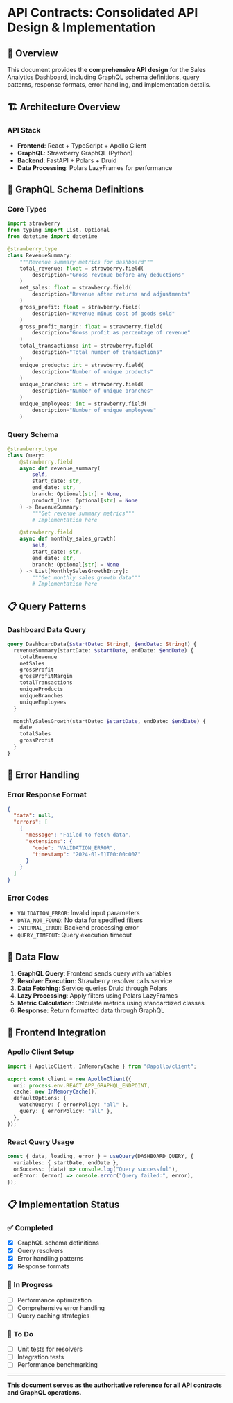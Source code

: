# API Contracts: Consolidated API Design & Implementation

## 🎯 **Overview**

This document provides the **comprehensive API design** for the Sales Analytics Dashboard, including GraphQL schema definitions, query patterns, response formats, error handling, and implementation details.

## 🏗️ **Architecture Overview**

### **API Stack**

- **Frontend**: React + TypeScript + Apollo Client
- **GraphQL**: Strawberry GraphQL (Python)
- **Backend**: FastAPI + Polars + Druid
- **Data Processing**: Polars LazyFrames for performance

## 🔗 **GraphQL Schema Definitions**

### **Core Types**

```python
import strawberry
from typing import List, Optional
from datetime import datetime

@strawberry.type
class RevenueSummary:
    """Revenue summary metrics for dashboard"""
    total_revenue: float = strawberry.field(
        description="Gross revenue before any deductions"
    )
    net_sales: float = strawberry.field(
        description="Revenue after returns and adjustments"
    )
    gross_profit: float = strawberry.field(
        description="Revenue minus cost of goods sold"
    )
    gross_profit_margin: float = strawberry.field(
        description="Gross profit as percentage of revenue"
    )
    total_transactions: int = strawberry.field(
        description="Total number of transactions"
    )
    unique_products: int = strawberry.field(
        description="Number of unique products"
    )
    unique_branches: int = strawberry.field(
        description="Number of unique branches"
    )
    unique_employees: int = strawberry.field(
        description="Number of unique employees"
    )
```

### **Query Schema**

```python
@strawberry.type
class Query:
    @strawberry.field
    async def revenue_summary(
        self,
        start_date: str,
        end_date: str,
        branch: Optional[str] = None,
        product_line: Optional[str] = None
    ) -> RevenueSummary:
        """Get revenue summary metrics"""
        # Implementation here

    @strawberry.field
    async def monthly_sales_growth(
        self,
        start_date: str,
        end_date: str,
        branch: Optional[str] = None
    ) -> List[MonthlySalesGrowthEntry]:
        """Get monthly sales growth data"""
        # Implementation here
```

## 📋 **Query Patterns**

### **Dashboard Data Query**

```graphql
query DashboardData($startDate: String!, $endDate: String!) {
  revenueSummary(startDate: $startDate, endDate: $endDate) {
    totalRevenue
    netSales
    grossProfit
    grossProfitMargin
    totalTransactions
    uniqueProducts
    uniqueBranches
    uniqueEmployees
  }

  monthlySalesGrowth(startDate: $startDate, endDate: $endDate) {
    date
    totalSales
    grossProfit
  }
}
```

## 🚨 **Error Handling**

### **Error Response Format**

```json
{
  "data": null,
  "errors": [
    {
      "message": "Failed to fetch data",
      "extensions": {
        "code": "VALIDATION_ERROR",
        "timestamp": "2024-01-01T00:00:00Z"
      }
    }
  ]
}
```

### **Error Codes**

- `VALIDATION_ERROR`: Invalid input parameters
- `DATA_NOT_FOUND`: No data for specified filters
- `INTERNAL_ERROR`: Backend processing error
- `QUERY_TIMEOUT`: Query execution timeout

## 🔄 **Data Flow**

1. **GraphQL Query**: Frontend sends query with variables
2. **Resolver Execution**: Strawberry resolver calls service
3. **Data Fetching**: Service queries Druid through Polars
4. **Lazy Processing**: Apply filters using Polars LazyFrames
5. **Metric Calculation**: Calculate metrics using standardized classes
6. **Response**: Return formatted data through GraphQL

## 📱 **Frontend Integration**

### **Apollo Client Setup**

```typescript
import { ApolloClient, InMemoryCache } from "@apollo/client";

export const client = new ApolloClient({
  uri: process.env.REACT_APP_GRAPHQL_ENDPOINT,
  cache: new InMemoryCache(),
  defaultOptions: {
    watchQuery: { errorPolicy: "all" },
    query: { errorPolicy: "all" },
  },
});
```

### **React Query Usage**

```typescript
const { data, loading, error } = useQuery(DASHBOARD_QUERY, {
  variables: { startDate, endDate },
  onSuccess: (data) => console.log("Query successful"),
  onError: (error) => console.error("Query failed:", error),
});
```

## 📋 **Implementation Status**

### **✅ Completed**

- [x] GraphQL schema definitions
- [x] Query resolvers
- [x] Error handling patterns
- [x] Response formats

### **🔄 In Progress**

- [ ] Performance optimization
- [ ] Comprehensive error handling
- [ ] Query caching strategies

### **📝 To Do**

- [ ] Unit tests for resolvers
- [ ] Integration tests
- [ ] Performance benchmarking

---

**This document serves as the authoritative reference for all API contracts and GraphQL operations.**
